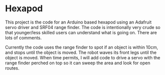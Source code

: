 # Hexapod
This project is the code for an Arduino based hexapod using an Adafruit servo driver and SRF04 range finder. The code is intentionally very crude so that younger/less skilled users can understand what is going on. There are lots of comments. 

Currently the code uses the range finder to spot if an object is within 10cm, and stops until the object is moved. The robot waves its front legs until the object is moved. When time permits, I will add code to drive a servo with the range finder perched on top so it can sweep the area and look for open routes. 
